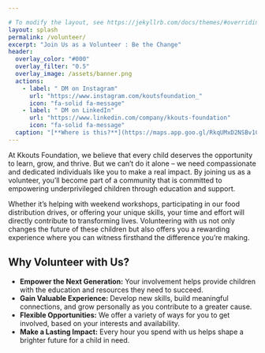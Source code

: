 ```yaml
---

# To modify the layout, see https://jekyllrb.com/docs/themes/#overriding-theme-defaults
layout: splash
permalink: /volunteer/
excerpt: "Join Us as a Volunteer : Be the Change"   
header:
  overlay_color: "#000"
  overlay_filter: "0.5"
  overlay_image: /assets/banner.png
  actions:	
    - label: " DM on Instagram"
      url: "https://www.instagram.com/koutsfoundation_"
      icon: "fa-solid fa-message" 
    - label: " DM on LinkedIn"
      url: "https://www.linkedin.com/company/kkouts-foundation"
      icon: "fa-solid fa-message"
  caption: "[**Where is this?**](https://maps.app.goo.gl/RkqUMxD2NSBv1C2j6)"
---
```

At Kkouts Foundation, we believe that every child deserves the opportunity to learn, grow, and thrive. But we can’t do it alone – we need compassionate and dedicated individuals like you to make a real impact. By joining us as a volunteer, you’ll become part of a community that is committed to empowering underprivileged children through education and support.

Whether it’s helping with weekend workshops, participating in our food distribution drives, or offering your unique skills, your time and effort will directly contribute to transforming lives. Volunteering with us not only changes the future of these children but also offers you a rewarding experience where you can witness firsthand the difference you’re making.

## Why Volunteer with Us?

* **Empower the Next Generation:** Your involvement helps provide children with the education and resources they need to succeed.
* **Gain Valuable Experience:** Develop new skills, build meaningful connections, and grow personally as you contribute to a greater cause.
* **Flexible Opportunities:** We offer a variety of ways for you to get involved, based on your interests and availability.
* **Make a Lasting Impact:** Every hour you spend with us helps shape a brighter future for a child in need.
